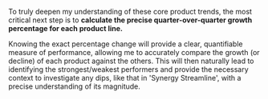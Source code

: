 

To truly deepen my understanding of these core product trends, the most critical next step is to **calculate the precise quarter-over-quarter growth percentage for each product line.**

Knowing the exact percentage change will provide a clear, quantifiable measure of performance, allowing me to accurately compare the growth (or decline) of each product against the others. This will then naturally lead to identifying the strongest/weakest performers and provide the necessary context to investigate any dips, like that in 'Synergy Streamline', with a precise understanding of its magnitude.